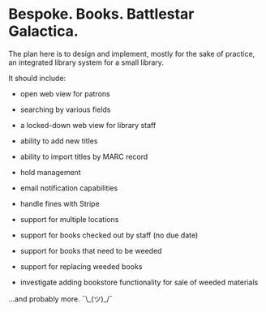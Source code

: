 # Bespoke. Books. Battlestar Galactica.

The plan here is to design and implement, mostly for the sake of practice, an integrated library system for a small library.

It should include:

* open web view for patrons
* searching by various fields
* a locked-down web view for library staff
* ability to add new titles
* ability to import titles by MARC record
* hold management
* email notification capabilities
* handle fines with Stripe
* support for multiple locations
* support for books checked out by staff (no due date)
* support for books that need to be weeded
* support for replacing weeded books

* investigate adding bookstore functionality for sale of weeded materials

...and probably more. ¯\\\_(ツ)_/¯
